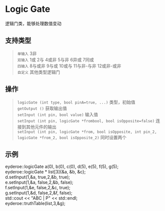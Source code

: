 # Logic Gate
逻辑门类，能够处理数值变动
## **支持类型**  
> ``单输入`` 3非\
> ``双输入`` 1或 2与 4或非 5与非 6异或 7同或\
> ``四输入`` 8与或非 9与或 10或与 11与非-与非 12或非-或非\
> ``自定义`` 其他类型逻辑门
## **操作**  
>``logicGate (int type, bool pinA=true, ...)`` 类型，初始值\
>``getOutput ()`` 获取输出值\
>``setInput (int pin, bool value)`` 输入值\
>``setInput (int pin, logicGate *frombool, bool isOpposite=false)`` 连接到其他元件的输出\
>``setInput (int pin, logicGate *from, bool isOpposite, int pin_2, logicGate *from_2, bool isOpposite_2)`` 同时设置两个
## **示例**
eyderoe::logicGate a(0), b(0), c(0), d(5), e(5), f(5), g(5);\
eyderoe::logicGate * list[3]{&a, &b, &c};\
d.setInput(1,&a, true,2,&b, true);\
e.setInput(1,&a, false,2,&b, false);\
f.setInput(1,&e, false,2,&c, true);\
g.setInput(1,&d, false,2,&f, false);\
std::cout << "ABC | P" << std::endl;\
eyderoe::truthTable(list,3,&g);
